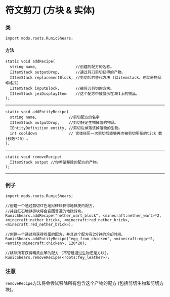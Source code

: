 # 符文剪刀 (方块 & 实体)

### 类

```zenscript
import mods.roots.RunicShears;
```

#### 方法

```zenscript
static void addRecipe(
  string name,                 //创建的配方的名称。
  IItemStack outputDrop,       //通过剪刀剪切获得的产物。
  IItemStack replacementBlock, //剪切后的替代方块 (以itemstack，也就是物品堆格式) 
  IItemStack inputBlock,       //被剪刀剪切的方块。
  IItemStack jeiDisplayItem    //这个配方中被展示在JEI上的物品。
);
```

* * *

```zenscript
static void addEntityRecipe(
  string name,              //剪切配方的名字
  IItemStack outputDrop,    //剪切特定生物掉落的物品。
  IEntityDefinition entity, //剪切后掉落该掉落物的生物。
  int cooldown              // 实体经历一次剪切后能够再次被剪切所花的tick 数(秒数*20) 。
);
```

* * *

```zenscript
static void removeRecipe(
  IItemStack output //你希望移除的配方的产物。
);
```

* * *

### 例子

```zenscript
import mods.roots.RunicShears;

//创建一个通过剪切红色地狱砖块获得地狱疣的配方，
//并且红石地狱砖块将会变回普通的地狱砖块。
RunicShears.addRecipe("nether_wart_block", <minecraft:nether_wart>*2, <minecraft:nether_brick>, <minecraft:red_nether_brick>, <minecraft:red_nether_brick>);

//创建一个通过鸡获得鸡蛋的配方，并且这个配方有2分钟的冷却时间。
RunicShears.addEntityRecipe("egg_from_chicken", <minecraft:egg>*2, <entity:minecraft:chicken>, 120*20);

//移除所有获得精灵皮革的配方 (不管是通过生物还是方块)。 
RunicShears.removeRecipe(<roots:fey_leather>);
```

### 注意

`removeRecipe`方法将会尝试移除所有包含这个产物的配方 (包括剪切生物和剪切方块)。
